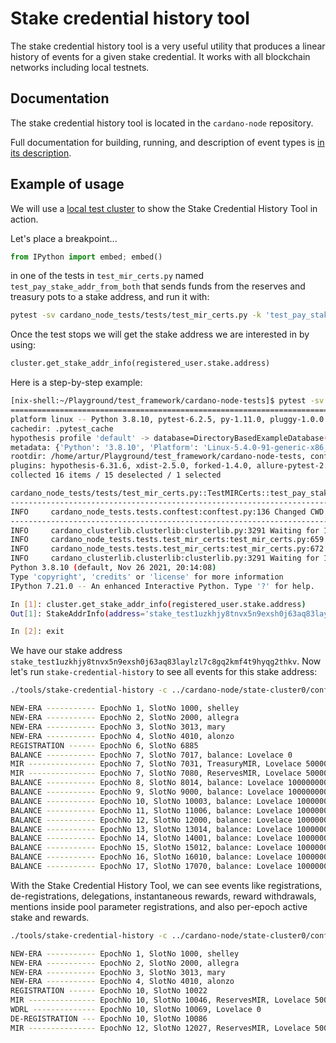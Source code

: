 # Stake credential history tool


The stake credential history tool is a very useful utility that produces a linear history of events for a given stake credential.
It works with all blockchain networks including local testnets.


## Documentation  
The stake credential history tool is located in the `cardano-node` repository.

Full documentation for building, running, and description of event types is [in its description](https://github.com/input-output-hk/cardano-node/blob/master/cardano-client-demo/Stake-Credential-History.md).


## Example of usage

We will use a [local test cluster](https://github.com/input-output-hk/cardano-node-tests/blob/master/doc/running_local_cluster.md) to show the Stake Credential History Tool in action.


Let's place a breakpoint...  


```python
from IPython import embed; embed()
```

in one of the tests in `test_mir_certs.py` named `test_pay_stake_addr_from_both` that sends funds from the reserves and treasury pots to a stake address, and run it with:


```sh
pytest -sv cardano_node_tests/tests/test_mir_certs.py -k 'test_pay_stake_addr_from_both'
```

Once the test stops we will get the stake address we are interested in by using:

```python
cluster.get_stake_addr_info(registered_user.stake.address)
```

Here is a step-by-step example:


```sh
[nix-shell:~/Playground/test_framework/cardano-node-tests]$ pytest -sv cardano_node_tests/tests/test_mir_certs.py -k 'test_pay_stake_addr_from_both'
==================================================================================================================================== test session starts ====================================================================================================================================
platform linux -- Python 3.8.10, pytest-6.2.5, py-1.11.0, pluggy-1.0.0 -- /home/artur/Playground/test_framework/cardano-node-tests/.env/bin/python3
cachedir: .pytest_cache
hypothesis profile 'default' -> database=DirectoryBasedExampleDatabase('/home/artur/Playground/test_framework/cardano-node-tests/.hypothesis/examples')
metadata: {'Python': '3.8.10', 'Platform': 'Linux-5.4.0-91-generic-x86_64-with-glibc2.29', 'Packages': {'pytest': '6.2.5', 'py': '1.11.0', 'pluggy': '1.0.0'}, 'Plugins': {'hypothesis': '6.31.6', 'xdist': '2.5.0', 'forked': '1.4.0', 'allure-pytest': '2.9.45', 'html': '3.1.1', 'order': '1.0.0', 'metadata': '1.11.0'}, 'cardano-node': '1.31.0', 'cardano-node rev': '2cbe363874d0261bc62f52185cf23ed492cf4859', 'ghc': 'ghc-8.10', 'cardano-node-tests rev': '950bcf9c5417388cc50aeff09b5cb078c8dd1df7', 'cardano-node-tests url': 'https://github.com/input-output-hk/cardano-node-tests/tree/950bcf9c5417388cc50aeff09b5cb078c8dd1df7', 'CARDANO_NODE_SOCKET_PATH': '/home/artur/Playground/test_framework/cardano-node/state-cluster0/bft1.socket', 'cardano-cli exe': '/nix/store/k07rnxyzyka72678qjjpnnng9z0hwcak-cardano-cli-exe-cardano-cli-1.31.0/bin/cardano-cli', 'HAS_DBSYNC': 'True', 'db-sync': '12.0.0', 'db-sync rev': '9d0180571482ee4c6acb6fbc6bf55b5a4e2ee833', 'db-sync ghc': 'ghc-8.10', 'db-sync exe': '/nix/store/ykfw353myymhmv8v70x61kb37n5pm4ps-cardano-db-sync-exe-cardano-db-sync-12.0.0/bin/cardano-db-sync'}
rootdir: /home/artur/Playground/test_framework/cardano-node-tests, configfile: pytest.ini
plugins: hypothesis-6.31.6, xdist-2.5.0, forked-1.4.0, allure-pytest-2.9.45, html-3.1.1, order-1.0.0, metadata-1.11.0
collected 16 items / 15 deselected / 1 selected

cardano_node_tests/tests/test_mir_certs.py::TestMIRCerts::test_pay_stake_addr_from_both
-------------------------------------------------------------------------------------------------------------------------------------- live log setup ---------------------------------------------------------------------------------------------------------------------------------------
INFO     cardano_node_tests.tests.conftest:conftest.py:136 Changed CWD to '/run/user/1000/pytest-of-artur/pytest-0'.
--------------------------------------------------------------------------------------------------------------------------------------- live log call ---------------------------------------------------------------------------------------------------------------------------------------
INFO     cardano_clusterlib.clusterlib:clusterlib.py:3291 Waiting for 18.40 sec for slot no 7005.
INFO     cardano_node_tests.tests.test_mir_certs:test_mir_certs.py:659 Submitting MIR cert for tranferring funds from treasury to 'stake_test1uzkhjy8tnvx5n9exsh0j63aq83laylzl7c8gq2kmf4t9hyqg2thkv' in epoch 7 on cluster instance 0
INFO     cardano_node_tests.tests.test_mir_certs:test_mir_certs.py:672 Submitting MIR cert for tranferring funds from reserves to 'stake_test1uzkhjy8tnvx5n9exsh0j63aq83laylzl7c8gq2kmf4t9hyqg2thkv' in epoch 7 on cluster instance 0
INFO     cardano_clusterlib.clusterlib:clusterlib.py:3291 Waiting for 184.20 sec for slot no 8005.
Python 3.8.10 (default, Nov 26 2021, 20:14:08)
Type 'copyright', 'credits' or 'license' for more information
IPython 7.21.0 -- An enhanced Interactive Python. Type '?' for help.

In [1]: cluster.get_stake_addr_info(registered_user.stake.address)
Out[1]: StakeAddrInfo(address='stake_test1uzkhjy8tnvx5n9exsh0j63aq83laylzl7c8gq2kmf4t9hyqg2thkv', delegation='', reward_account_balance=100000000)

In [2]: exit
```

We have our stake address `stake_test1uzkhjy8tnvx5n9exsh0j63aq83laylzl7c8gq2kmf4t9hyqg2thkv`.
Now let's run `stake-credential-history` to see all events for this stake address:


```sh
./tools/stake-credential-history -c ../cardano-node/state-cluster0/config-bft1.json -s ../cardano-node/state-cluster0/bft1.socket --stake-address-bech32 stake_test1uzkhjy8tnvx5n9exsh0j63aq83laylzl7c8gq2kmf4t9hyqg2thkv

NEW-ERA ----------- EpochNo 1, SlotNo 1000, shelley
NEW-ERA ----------- EpochNo 2, SlotNo 2000, allegra
NEW-ERA ----------- EpochNo 3, SlotNo 3013, mary
NEW-ERA ----------- EpochNo 4, SlotNo 4010, alonzo
REGISTRATION ------ EpochNo 6, SlotNo 6885
BALANCE ----------- EpochNo 7, SlotNo 7017, balance: Lovelace 0
MIR --------------- EpochNo 7, SlotNo 7031, TreasuryMIR, Lovelace 50000000
MIR --------------- EpochNo 7, SlotNo 7080, ReservesMIR, Lovelace 50000000
BALANCE ----------- EpochNo 8, SlotNo 8014, balance: Lovelace 100000000
BALANCE ----------- EpochNo 9, SlotNo 9000, balance: Lovelace 100000000
BALANCE ----------- EpochNo 10, SlotNo 10003, balance: Lovelace 100000000
BALANCE ----------- EpochNo 11, SlotNo 11006, balance: Lovelace 100000000
BALANCE ----------- EpochNo 12, SlotNo 12000, balance: Lovelace 100000000
BALANCE ----------- EpochNo 13, SlotNo 13014, balance: Lovelace 100000000
BALANCE ----------- EpochNo 14, SlotNo 14001, balance: Lovelace 100000000
BALANCE ----------- EpochNo 15, SlotNo 15012, balance: Lovelace 100000000
BALANCE ----------- EpochNo 16, SlotNo 16010, balance: Lovelace 100000000
BALANCE ----------- EpochNo 17, SlotNo 17070, balance: Lovelace 100000000
```

With the Stake Credential History Tool, we can see events like registrations, de-registrations, delegations, instantaneous rewards, reward withdrawals, mentions inside pool parameter registrations, and also per-epoch active stake and rewards.


```sh
./tools/stake-credential-history -c ../cardano-node/state-cluster0/config-bft1.json -s ../cardano-node/state-cluster0/bft1.socket --stake-address-bech32 stake_test1upfgrjq2wpd2k9lgw5744d3dlh0c88m7vev9qng5m7khtag5l8cmw

NEW-ERA ----------- EpochNo 1, SlotNo 1000, shelley
NEW-ERA ----------- EpochNo 2, SlotNo 2000, allegra
NEW-ERA ----------- EpochNo 3, SlotNo 3013, mary
NEW-ERA ----------- EpochNo 4, SlotNo 4010, alonzo
REGISTRATION ------ EpochNo 10, SlotNo 10022
MIR --------------- EpochNo 10, SlotNo 10046, ReservesMIR, Lovelace 50000000000000
WDRL -------------- EpochNo 10, SlotNo 10069, Lovelace 0
DE-REGISTRATION --- EpochNo 10, SlotNo 10086
MIR --------------- EpochNo 12, SlotNo 12027, ReservesMIR, Lovelace 50000000000000
```
